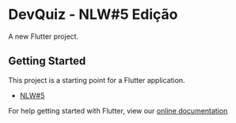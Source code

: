 # DevQuiz - NLW#5 Edição

A new Flutter project.

## Getting Started

This project is a starting point for a Flutter application.

- [NLW#5](https:https://nextlevelweek.com/episodios/flutter/1/edicao/5)

For help getting started with Flutter, view our
[online documentation](https:https://flutter.dev/)
